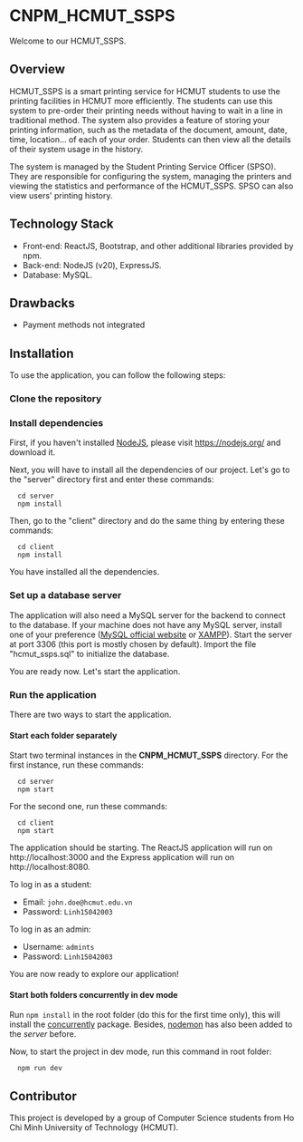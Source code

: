 # CNPM_HCMUT_SSPS

Welcome to our HCMUT_SSPS.

## Overview

HCMUT_SSPS is a smart printing service for HCMUT students to use the printing facilities in HCMUT more efficiently. The students can use this system to pre-order their printing needs without having to wait in a line in traditional method. The system also provides a feature of storing your printing information, such as the metadata of the document, amount, date, time, location... of each of your order. Students can then view all the details of their system usage in the history.

The system is managed by the Student Printing Service Officer (SPSO). They are responsible for configuring the system, managing the printers and viewing the statistics and performance of the HCMUT_SSPS. SPSO can also view users' printing history.

## Technology Stack

- Front-end: ReactJS, Bootstrap, and other additional libraries provided by npm.
- Back-end: NodeJS (v20), ExpressJS.
- Database: MySQL.

## Drawbacks

- Payment methods not integrated

## Installation

To use the application, you can follow the following steps:

### Clone the repository

### Install dependencies

First, if you haven't installed [NodeJS](https://nodejs.org/), please visit https://nodejs.org/ and download it.

Next, you will have to install all the dependencies of our project. Let's go to the "server" directory first and enter these commands:

```
  cd server
  npm install
```

Then, go to the "client" directory and do the same thing by entering these commands:

```
  cd client
  npm install
```

You have installed all the dependencies.

### Set up a database server

The application will also need a MySQL server for the backend to connect to the database. If your machine does not have any MySQL server, install one of your preference ([MySQL official website](https://www.mysql.com/) or [XAMPP](https://www.apachefriends.org/download.html)). Start the server at port 3306 (this port is mostly chosen by default). Import the file "hcmut_ssps.sql" to initialize the database.

<!-- Create a database called "hcmut_ssps" and add some data to it. -->

You are ready now. Let's start the application.

### Run the application

There are two ways to start the application.

#### Start each folder separately

Start two terminal instances in the **CNPM_HCMUT_SSPS** directory. For the first instance, run these commands:

```
  cd server
  npm start
```

For the second one, run these commands:

```
  cd client
  npm start
```

The application should be starting. The ReactJS application will run on http://localhost:3000 and the Express application will run on http://localhost:8080.

To log in as a student:

- Email: `john.doe@hcmut.edu.vn`
- Password: `Linh15042003`

To log in as an admin:

- Username: `admints`
- Password: `Linh15042003`

You are now ready to explore our application!

#### Start both folders concurrently in dev mode

Run `npm install` in the root folder (do this for the first time only), this will install the [concurrently](https://www.npmjs.com/package/concurrently) package. Besides, [nodemon](https://www.npmjs.com/package/nodemon) has also been added to the _server_ before.

Now, to start the project in dev mode, run this command in root folder:

```
  npm run dev
```

## Contributor

This project is developed by a group of Computer Science students from Ho Chi Minh University of Technology (HCMUT).
